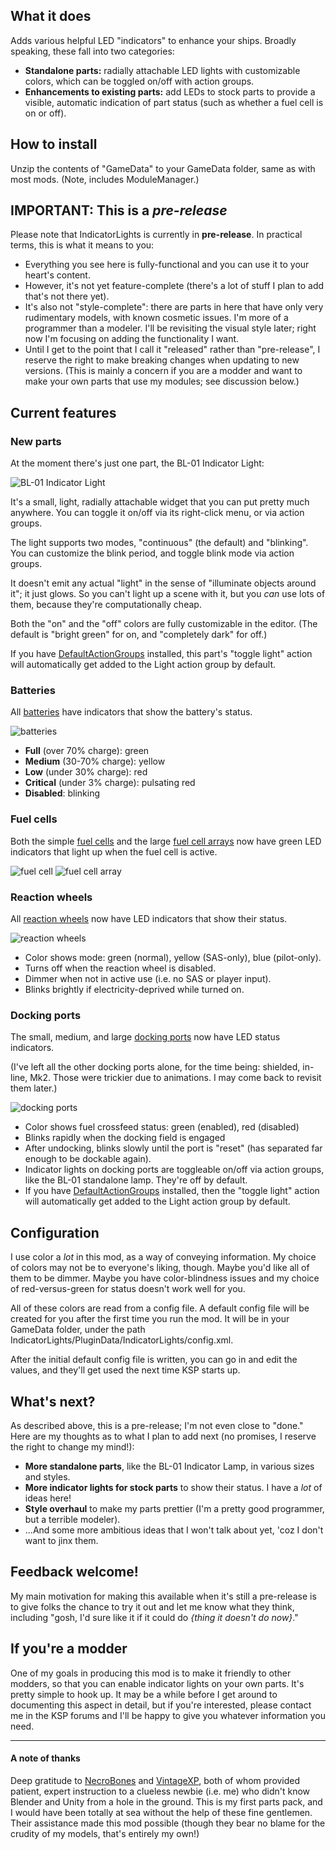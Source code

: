 ## What it does

Adds various helpful LED "indicators" to enhance your ships.  Broadly speaking, these fall into two categories:

 * **Standalone parts:**  radially attachable LED lights with customizable colors, which can be toggled on/off with action groups.
 * **Enhancements to existing parts:**  add LEDs to stock parts to provide a visible, automatic indication of part status (such as whether a fuel cell is on or off).

## How to install

Unzip the contents of "GameData" to your GameData folder, same as with most mods. (Note, includes ModuleManager.)


## IMPORTANT:   This is a *pre-release*

Please note that IndicatorLights is currently in **pre-release**.  In practical terms, this is what it means to you:

* Everything you see here is fully-functional and you can use it to your heart's content.
* However, it's not yet feature-complete (there's a lot of stuff I plan to add that's not there yet).
* It's also not "style-complete":  there are parts in here that have only very rudimentary models, with known cosmetic issues. I'm more of a programmer than a modeler.  I'll be revisiting the visual style later; right now I'm focusing on adding the functionality I want.
* Until I get to the point that I call it "released" rather than "pre-release", I reserve the right to make breaking changes when updating to new versions.  (This is mainly a concern if you are a modder and want to make your own parts that use my modules; see discussion below.)


## Current features

### New parts
At the moment there's just one part, the BL-01 Indicator Light:

![BL-01 Indicator Light](https://raw.githubusercontent.com/KSPSnark/IndicatorLights/master/screenshots/blinkenlight.png)

It's a small, light, radially attachable widget that you can put pretty much anywhere.  You can toggle it on/off via its right-click menu, or via action groups.

The light supports two modes, "continuous" (the default) and "blinking". You can customize the blink period, and toggle blink mode via action groups.

It doesn't emit any actual "light" in the sense of "illuminate objects around it"; it just glows.  So you can't light up a scene with it, but you *can* use lots of them, because they're computationally cheap.

Both the "on" and the "off" colors are fully customizable in the editor.  (The default is "bright green" for on, and "completely dark" for off.)

If you have [DefaultActionGroups](https://spacedock.info/mod/24/DefaultActionGroups) installed, this part's "toggle light" action will automatically get added to the Light action group by default.


### Batteries
All [batteries](http://wiki.kerbalspaceprogram.com/wiki/Parts#Batteries) have indicators that show the battery's status.

![batteries](https://raw.githubusercontent.com/KSPSnark/IndicatorLights/master/screenshots/batteries.png)

* **Full** (over 70% charge):  green
* **Medium** (30-70% charge):  yellow
* **Low** (under 30% charge):  red
* **Critical** (under 3% charge):  pulsating red
* **Disabled**:  blinking


### Fuel cells
Both the simple [fuel cells](http://wiki.kerbalspaceprogram.com/wiki/Fuel_Cell) and the large [fuel cell arrays](http://wiki.kerbalspaceprogram.com/wiki/Fuel_Cell_Array) now have green LED indicators that light up when the fuel cell is active.

![fuel cell](https://raw.githubusercontent.com/KSPSnark/IndicatorLights/master/screenshots/fuel%20cell.png)
![fuel cell array](https://raw.githubusercontent.com/KSPSnark/IndicatorLights/master/screenshots/fuel%20cell%20array.png)


### Reaction wheels
All [reaction wheels](http://wiki.kerbalspaceprogram.com/wiki/Parts#Reaction_wheels) now have LED indicators that show their status.

![reaction wheels](https://raw.githubusercontent.com/KSPSnark/IndicatorLights/master/screenshots/reaction%20wheels.png)

* Color shows mode:  green (normal), yellow (SAS-only), blue (pilot-only).
* Turns off when the reaction wheel is disabled.
* Dimmer when not in active use (i.e. no SAS or player input).
* Blinks brightly if electricity-deprived while turned on.

### Docking ports
The small, medium, and large [docking ports](http://wiki.kerbalspaceprogram.com/wiki/Parts#Docking) now have LED status indicators.

(I've left all the other docking ports alone, for the time being: shielded, in-line, Mk2. Those were trickier due to animations. I may come back to revisit them later.)

![docking ports](https://raw.githubusercontent.com/KSPSnark/IndicatorLights/master/screenshots/docking%20ports.png)

* Color shows fuel crossfeed status: green (enabled), red (disabled)
* Blinks rapidly when the docking field is engaged
* After undocking, blinks slowly until the port is "reset" (has separated far enough to be dockable again).
* Indicator lights on docking ports are toggleable on/off via action groups, like the BL-01 standalone lamp. They're off by default.
* If you have [DefaultActionGroups](https://spacedock.info/mod/24/DefaultActionGroups) installed, then the "toggle light" action will automatically get added to the Light action group by default.




## Configuration
I use color a *lot* in this mod, as a way of conveying information. My choice of colors may not be to everyone's liking, though.  Maybe you'd like all of them to be dimmer.  Maybe you have color-blindness issues and my choice of red-versus-green for status doesn't work well for you.

All of these colors are read from a config file.  A default config file will be created for you after the first time you run the mod. It will be in your GameData folder, under the path IndicatorLights/PluginData/IndicatorLights/config.xml.

After the initial default config file is written, you can go in and edit the values, and they'll get used the next time KSP starts up.


## What's next?

As described above, this is a pre-release; I'm not even close to "done."  Here are my thoughts as to what I plan to add next (no promises, I reserve the right to change my mind!):

* **More standalone parts**, like the BL-01 Indicator Lamp, in various sizes and styles.
* **More indicator lights for stock parts** to show their status.  I have a *lot* of ideas here!
* **Style overhaul** to make my parts prettier (I'm a pretty good programmer, but a terrible modeler).
* ...And some more ambitious ideas that I won't talk about yet, 'coz I don't want to jinx them.

## Feedback welcome!

My main motivation for making this available when it's still a pre-release is to give folks the chance to try it out and let me know what they think, including "gosh, I'd sure like it if it could do *{thing it doesn't do now}*."

## If you're a modder

One of my goals in producing this mod is to make it friendly to other modders, so that you can enable indicator lights on your own parts.  It's pretty simple to hook up.  It may be a while before I get around to documenting this aspect in detail, but if you're interested, please contact me in the KSP forums and I'll be happy to give you whatever information you need.


---
#### A note of thanks
Deep gratitude to [NecroBones](http://forum.kerbalspaceprogram.com/index.php?/profile/105424-necrobones/) and [VintageXP](http://forum.kerbalspaceprogram.com/index.php?/profile/76701-vintagexp/content/), both of whom provided patient, expert instruction to a clueless newbie (i.e. me) who didn't know Blender and Unity from a hole in the ground.  This is my first parts pack, and I would have been totally at sea without the help of these fine gentlemen.  Their assistance made this mod possible (though they bear no blame for the crudity of my models, that's entirely my own!) 
